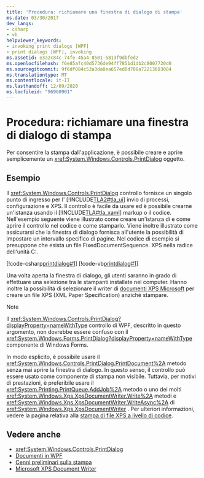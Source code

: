 ```yaml
---
title: 'Procedura: richiamare una finestra di dialogo di stampa'
ms.date: 03/30/2017
dev_langs:
- csharp
- vb
helpviewer_keywords:
- invoking print dialogs [WPF]
- print dialogs [WPF], invoking
ms.assetid: e3a2c84c-74fe-45a4-8501-5813f9dbfed2
ms.openlocfilehash: f6e85afc40d5736de94ff7851d1db2c8007720d0
ms.sourcegitcommit: 9f6df084c53a3da0ea657ed0d708a72213683084
ms.translationtype: MT
ms.contentlocale: it-IT
ms.lasthandoff: 12/09/2020
ms.locfileid: "96960901"
---
```

# <a name="how-to-invoke-a-print-dialog"></a>Procedura: richiamare una finestra di dialogo di stampa
Per consentire la stampa dall'applicazione, è possibile creare e aprire semplicemente un <xref:System.Windows.Controls.PrintDialog> oggetto.  
  
## <a name="example"></a>Esempio  
 Il <xref:System.Windows.Controls.PrintDialog> controllo fornisce un singolo punto di ingresso per l' [!INCLUDE[TLA2#tla_ui](../../../includes/tla2sharptla-ui-md.md)] invio di processi, configurazione e XPS. Il controllo è facile da usare ed è possibile crearne un'istanza usando il [!INCLUDE[TLA#tla_xaml](../../../includes/tlasharptla-xaml-md.md)] markup o il codice. Nell'esempio seguente viene illustrato come creare un'istanza di e come aprire il controllo nel codice e come stamparlo. Viene inoltre illustrato come assicurarsi che la finestra di dialogo fornisca all'utente la possibilità di impostare un intervallo specifico di pagine. Nel codice di esempio si presuppone che esista un file FixedDocumentSequence. XPS nella radice dell'unità C:.  
  
 [!code-csharp[printdialog#1](~/samples/snippets/csharp/VS_Snippets_Wpf/PrintDialog/CSharp/Window1.xaml.cs#1)]
 [!code-vb[printdialog#1](~/samples/snippets/visualbasic/VS_Snippets_Wpf/PrintDialog/visualbasic/window1.xaml.vb#1)]  
  
 Una volta aperta la finestra di dialogo, gli utenti saranno in grado di effettuare una selezione tra le stampanti installate nel computer. Hanno inoltre la possibilità di selezionare il writer di [documenti XPS Microsoft](/windows/win32/printdocs/microsoft-xps-document-writer) per creare un file XPS (XML Paper Specification) anziché stampare.  
  
> [!NOTE]
> Il <xref:System.Windows.Controls.PrintDialog?displayProperty=nameWithType> controllo di WPF, descritto in questo argomento, non dovrebbe essere confuso con il <xref:System.Windows.Forms.PrintDialog?displayProperty=nameWithType> componente di Windows Forms.  
  
 In modo esplicito, è possibile usare il <xref:System.Windows.Controls.PrintDialog.PrintDocument%2A> metodo senza mai aprire la finestra di dialogo. In questo senso, il controllo può essere usato come componente di stampa non visibile. Tuttavia, per motivi di prestazioni, è preferibile usare il <xref:System.Printing.PrintQueue.AddJob%2A> metodo o uno dei molti <xref:System.Windows.Xps.XpsDocumentWriter.Write%2A> metodi e <xref:System.Windows.Xps.XpsDocumentWriter.WriteAsync%2A> di <xref:System.Windows.Xps.XpsDocumentWriter> . Per ulteriori informazioni, vedere la pagina relativa alla [stampa di file XPS a livello di codice](how-to-programmatically-print-xps-files.md).  
  
## <a name="see-also"></a>Vedere anche

- <xref:System.Windows.Controls.PrintDialog>
- [Documenti in WPF](documents-in-wpf.md)
- [Cenni preliminari sulla stampa](printing-overview.md)
- [Microsoft XPS Document Writer](/windows/win32/printdocs/microsoft-xps-document-writer)
